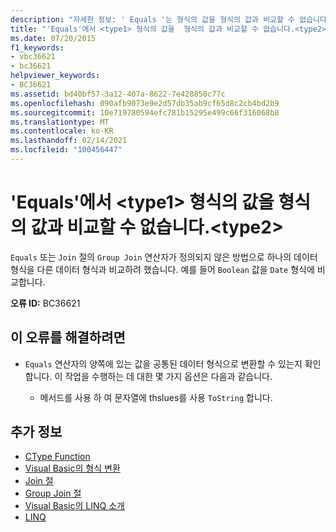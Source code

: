 ```yaml
---
description: "자세한 정보: ' Equals '는 형식의 값을 형식의 값과 비교할 수 없습니다. <type1><type2>"
title: "'Equals'에서 <type1> 형식의 값을  형식의 값과 비교할 수 없습니다.<type2>"
ms.date: 07/20/2015
f1_keywords:
- vbc36621
- bc36621
helpviewer_keywords:
- BC36621
ms.assetid: bd40bf57-3a12-407a-8622-7e428850c77c
ms.openlocfilehash: 090afb9073e9e2d57db35ab9cf65d8c2cb4bd2b9
ms.sourcegitcommit: 10e719780594efc781b15295e499c66f316068b8
ms.translationtype: MT
ms.contentlocale: ko-KR
ms.lasthandoff: 02/14/2021
ms.locfileid: "100456447"
---
```

# <a name="equals-cannot-compare-a-value-of-type-type1-with-a-value-of-type-type2"></a>'Equals'에서 \<type1> 형식의 값을  형식의 값과 비교할 수 없습니다.\<type2>

`Equals` 또는 `Join` 절의 `Group Join` 연산자가 정의되지 않은 방법으로 하나의 데이터 형식을 다른 데이터 형식과 비교하려 했습니다. 예를 들어 `Boolean` 값을 `Date` 형식에 비교합니다.

**오류 ID:** BC36621

## <a name="to-correct-this-error"></a>이 오류를 해결하려면

- `Equals` 연산자의 양쪽에 있는 값을 공통된 데이터 형식으로 변환할 수 있는지 확인합니다. 이 작업을 수행하는 데 대한 몇 가지 옵션은 다음과 같습니다.

  - 메서드를 사용 하 여 문자열에 thslues를 사용 `ToString` 합니다.

## <a name="see-also"></a>추가 정보

- [CType Function](../language-reference/functions/ctype-function.md)
- [Visual Basic의 형식 변환](../programming-guide/language-features/data-types/type-conversions.md)
- [Join 절](../language-reference/queries/join-clause.md)
- [Group Join 절](../language-reference/queries/group-join-clause.md)
- [Visual Basic의 LINQ 소개](../programming-guide/language-features/linq/introduction-to-linq.md)
- [LINQ](../programming-guide/language-features/linq/index.md)
